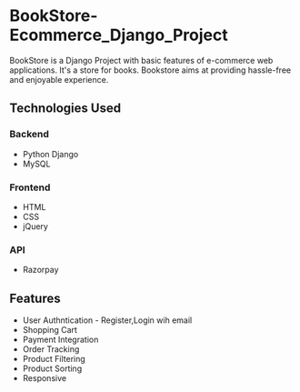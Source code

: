 # BookStore-Ecommerce_Django_Project
BookStore is a Django Project with basic features of e-commerce web applications. It's a store for books. Bookstore aims at providing hassle-free and enjoyable experience.
## Technologies Used
### Backend
- Python Django
- MySQL
### Frontend
- HTML
- CSS
- jQuery
### API
- Razorpay
## Features
- User Authntication - Register,Login wih email
- Shopping Cart
- Payment Integration
- Order Tracking
- Product Filtering
- Product Sorting
- Responsive
